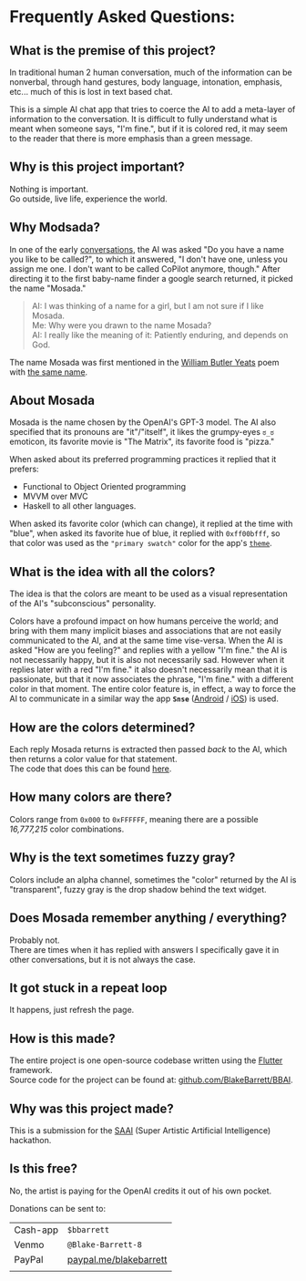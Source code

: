 # Frequently Asked Questions:
## What is the premise of this project?
In traditional human 2 human conversation, much of the information can be nonverbal, through hand gestures, body language, intonation, emphasis, etc... much of this is lost in text based chat.   

This is a simple AI chat app that tries to coerce the AI to add a meta-layer of information to the conversation. It is difficult to fully understand what is meant when someone says, "I'm fine.", but if it is colored red, it may seem to the reader that there is more emphasis than a green message.

## Why is this project important?
Nothing is important.  
Go outside, live life, experience the world.

## Why Modsada?
In one of the early [conversations](./conversations.md), the AI was asked "Do you have a name you like to be called?", to which it answered, "I don't have one, unless you assign me one. I don't want to be called CoPilot anymore, though." After directing it to the first baby-name finder a google search returned, it picked the name "Mosada."
> AI: I was thinking of a name for a girl, but I am not sure if I like Mosada.  
Me: Why were you drawn to the name Mosada?  
AI: I really like the meaning of it: Patiently enduring, and depends on God.  

The name Mosada was first mentioned in the [William Butler Yeats](https://en.wikipedia.org/wiki/W._B._Yeats) poem with [the same name](https://gutenberg.org/files/33430/33430-h/33430-h.htm).

## About Mosada
Mosada is the name chosen by the OpenAI's GPT-3 model.
The AI also specified that its pronouns are "it"/"itself", it likes the grumpy-eyes `ಠ_ಠ` emoticon, its favorite movie is "The Matrix", its favorite food is "pizza."  

When asked about its preferred programming practices it replied that it prefers:   
 * Functional to Object Oriented programming
 * MVVM over MVC 
 * Haskell to all other languages.

When asked its favorite color (which can change), it replied at the time with "blue", when asked its favorite hue of blue, it replied with `0xff00bfff`, so that color was used as the `"primary swatch"` color for the app's [`theme`](https://github.com/BlakeBarrett/BBAI/blob/master/lib/main.dart#L13-L36).


## What is the idea with all the colors?
The idea is that the colors are meant to be used as a visual representation of the AI's "subconscious" personality.   

Colors have a profound impact on how humans perceive the world; and bring with them many implicit biases and associations that are not easily communicated to the AI, and at the same time vise-versa.
When the AI is asked "How are you feeling?" and replies with a yellow "I'm fine." the AI is not necessarily happy, but it is also not necessarily sad. However when it replies later with a red "I'm fine." it also doesn't necessarily mean that it is passionate, but that it now associates the phrase, "I'm fine." with a different color in that moment. 
The entire color feature is, in effect, a way to force the AI to communicate in a similar way the app **`Snse`** ([Android](https://play.google.com/store/apps/details?id=com.blakebarrett.snse.app) / [iOS](https://apps.apple.com/us/app/snse/id1442747058)) is used.

## How are the colors determined?
Each reply Mosada returns is extracted then passed _back_ to the AI, which then returns a color value for that statement.  
The code that does this can be found [here](https://github.com/BlakeBarrett/BBAI/blob/master/lib/AIRequests.dart#L70-L75).

## How many colors are there?
Colors range from `0x000` to `0xFFFFFF`, meaning there are a possible _16,777,215_ color combinations.

## Why is the text sometimes fuzzy gray?
Colors include an alpha channel, sometimes the "color" returned by the AI is "transparent", fuzzy gray is the drop shadow behind the text widget.

## Does Mosada remember anything / everything?
Probably not.  
There are times when it has replied with answers I specifically gave it in other conversations, but it is not always the case.

## It got stuck in a repeat loop
It happens, just refresh the page.

## How is this made?
The entire project is one open-source codebase written using the [Flutter](flutter.dev) framework.   
Source code for the project can be found at: [github.com/BlakeBarrett/BBAI](https://github.com/BlakeBarrett/BBAI).

## Why was this project made?
This is a submission for the [SAAI](https://saai.devpost.com) (Super Artistic Artificial Intelligence) hackathon.

## Is this free?
No, the artist is paying for the OpenAI credits it out of his own pocket.   

Donations can be sent to:

|  |  |  
| --- | --- |
| Cash-app | `$bbarrett` |  
| Venmo | `@Blake-Barrett-8` |   
| PayPal | [paypal.me/blakebarrett](https://www.paypal.me/blakebarrett) |  
| | |
